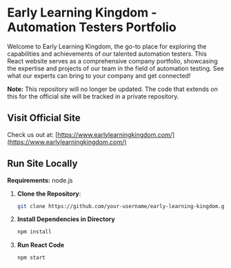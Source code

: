 # Early Learning Kingdom - Automation Testers Portfolio

Welcome to Early Learning Kingdom, the go-to place for exploring the capabilities and achievements of our talented automation testers. This React website serves as a comprehensive company portfolio, showcasing the expertise and projects of our team in the field of automation testing. See what our experts can bring to your company and get connected!

**Note:**
This repository will no longer be updated. The code that extends on this for the official site will be tracked in a private repository.

## Visit Official Site
Check us out at: [https://www.earlylearningkingdom.com/](https://www.earlylearningkingdom.com/)

## Run Site Locally

**Requirements:**
node.js

1. **Clone the Repository**:

   ```bash
   git clone https://github.com/your-username/early-learning-kingdom.git

2. **Install Dependencies in Directory**

   ```bash
   npm install

3. **Run React Code**

   ```bash
   npm start